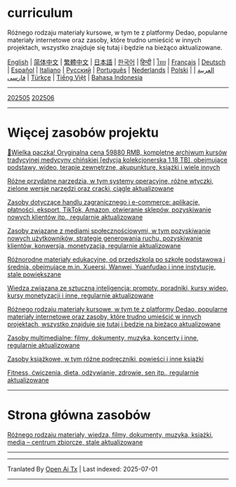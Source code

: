 # curriculum

Różnego rodzaju materiały kursowe, w tym te z platformy Dedao, popularne materiały internetowe oraz zasoby, które trudno umieścić w innych projektach, wszystko znajduje się tutaj i będzie na bieżąco aktualizowane.


[English](https://openaitx.github.io/view.html?user=mswnlz&project=curriculum&lang=en) | [简体中文](https://openaitx.github.io/view.html?user=mswnlz&project=curriculum&lang=zh-CN) | [繁體中文](https://openaitx.github.io/view.html?user=mswnlz&project=curriculum&lang=zh-TW) | [日本語](https://openaitx.github.io/view.html?user=mswnlz&project=curriculum&lang=ja) | [한국어](https://openaitx.github.io/view.html?user=mswnlz&project=curriculum&lang=ko) | [हिन्दी](https://openaitx.github.io/view.html?user=mswnlz&project=curriculum&lang=hi) | [ไทย](https://openaitx.github.io/view.html?user=mswnlz&project=curriculum&lang=th) | [Français](https://openaitx.github.io/view.html?user=mswnlz&project=curriculum&lang=fr) | [Deutsch](https://openaitx.github.io/view.html?user=mswnlz&project=curriculum&lang=de) | [Español](https://openaitx.github.io/view.html?user=mswnlz&project=curriculum&lang=es) | [Italiano](https://openaitx.github.io/view.html?user=mswnlz&project=curriculum&lang=it) | [Русский](https://openaitx.github.io/view.html?user=mswnlz&project=curriculum&lang=ru) | [Português](https://openaitx.github.io/view.html?user=mswnlz&project=curriculum&lang=pt) | [Nederlands](https://openaitx.github.io/view.html?user=mswnlz&project=curriculum&lang=nl) | [Polski](https://openaitx.github.io/view.html?user=mswnlz&project=curriculum&lang=pl) | [العربية](https://openaitx.github.io/view.html?user=mswnlz&project=curriculum&lang=ar) | [فارسی](https://openaitx.github.io/view.html?user=mswnlz&project=curriculum&lang=fa) | [Türkçe](https://openaitx.github.io/view.html?user=mswnlz&project=curriculum&lang=tr) | [Tiếng Việt](https://openaitx.github.io/view.html?user=mswnlz&project=curriculum&lang=vi) | [Bahasa Indonesia](https://openaitx.github.io/view.html?user=mswnlz&project=curriculum&lang=id)

-------------------

[202505](https://raw.githubusercontent.com/mswnlz/curriculum/main/202505.md)
[202506](https://raw.githubusercontent.com/mswnlz/curriculum/main/202506.md)

---------------
# Więcej zasobów projektu

[🎁Wielka paczka! Oryginalna cena 59880 RMB, kompletne archiwum kursów tradycyjnej medycyny chińskiej [edycja kolekcjonerska 1,18 TB], obejmujące podstawy, wideo, terapie zewnętrzne, akupunkturę, książki i wiele innych](https://github.com/mswnlz/chinese-traditional)

[Różne przydatne narzędzia, w tym systemy operacyjne, różne wtyczki, zielone wersje narzędzi oraz cracki, ciągle aktualizowane](https://github.com/mswnlz/tools)

[Zasoby dotyczące handlu zagranicznego i e-commerce: aplikacje, płatności, eksport, TikTok, Amazon, otwieranie sklepów, pozyskiwanie nowych klientów itp., regularnie aktualizowane](https://github.com/mswnlz/cross-border)

[Zasoby związane z mediami społecznościowymi, w tym pozyskiwanie nowych użytkowników, strategie generowania ruchu, pozyskiwanie klientów, konwersja, monetyzacja, regularnie aktualizowane](https://github.com/mswnlz/self-media)

[Różnorodne materiały edukacyjne, od przedszkola po szkołę podstawową i średnią, obejmujące m.in. Xueersi, Wanwei, Yuanfudao i inne instytucje, stale powiększane](https://github.com/mswnlz/edu-knowlege)

[Wiedza związana ze sztuczną inteligencją: prompty, poradniki, kursy wideo, kursy monetyzacji i inne, regularnie aktualizowane](https://github.com/mswnlz/AIknowledge)

[Różnego rodzaju materiały kursowe, w tym te z platformy Dedao, popularne materiały internetowe oraz zasoby, które trudno umieścić w innych projektach, wszystko znajduje się tutaj i będzie na bieżąco aktualizowane](https://github.com/mswnlz/curriculum)

[Zasoby multimedialne: filmy, dokumenty, muzyka, koncerty i inne, regularnie aktualizowane](https://github.com/mswnlz/movies)

[Zasoby książkowe, w tym różne podręczniki, powieści i inne książki](https://github.com/mswnlz/book)

[Fitness, ćwiczenia, dieta, odżywianie, zdrowie, sen itp., regularnie aktualizowane](https://github.com/mswnlz/healthy)

---------------

# Strona główna zasobów
[Różnego rodzaju materiały, wiedza, filmy, dokumenty, muzyka, książki, media – centrum zbiorcze, stale aktualizowane](https://github.com/mswnlz)

---------------

---

Tranlated By [Open Ai Tx](https://github.com/OpenAiTx/OpenAiTx) | Last indexed: 2025-07-01

---